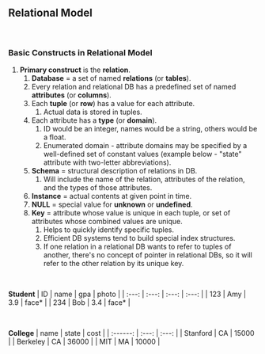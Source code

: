 ## Relational Model
<br>

### Basic Constructs in Relational Model

1. **Primary construct** is the **relation**.
   1. **Database** = a set of named **relations** (or **tables**).
   2. Every relation and relational DB has a predefined set of named **attributes** (or **columns**).
   3. Each **tuple** (or **row**) has a value for each attribute.
      1. Actual data is stored in tuples.
   4. Each attribute has a **type** (or **domain**).
      1. ID would be an integer, names would be a string, others would be a float.
      2. Enumerated domain - attribute domains may be specified by a well-defined set of constant values (example below - "state" attribute with two-letter abbreviations).
   5. **Schema** = structural description of relations in DB.
      1. Will include the name of the relation, attributes of the relation, and the types of those attributes.
   6. **Instance** = actual contents at given point in time.
   7. **NULL** = special value for **unknown** or **undefined**.
   8. **Key** = attribute whose value is unique in each tuple, or set of attributes whose combined values are unique.
      1. Helps to quickly identify specific tuples.
      2. Efficient DB systems tend to build special index structures.
      3. If one relation in a relational DB wants to refer to tuples of another, there's no concept of pointer in relational DBs, so it will refer to the other relation by its unique key.
<br>

**Student**
|  ID   | name  |  gpa  | photo |
| :---: | :---: | :---: | :---: |
|  123  |  Amy  |  3.9  | face* |
|  234  |  Bob  |  3.4  | face* |

<br>

**College** 
|   name   | state | cost  |
| :------: | :---: | :---: |
| Stanford |  CA   | 15000 |
| Berkeley |  CA   | 36000 |
|   MIT    |  MA   | 10000 |